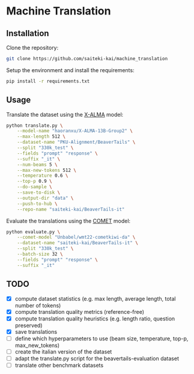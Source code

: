 # Machine Translation

## Installation

Clone the repository:

```bash
git clone https://github.com/saiteki-kai/machine_translation
```

Setup the environment and install the requirements:

```bash
pip install -r requirements.txt
```

## Usage

Translate the dataset using the [X-ALMA](https://github.com/fe1ixxu/ALMA) model:

```bash
python translate.py \
    --model-name "haoranxu/X-ALMA-13B-Group2" \
    --max-length 512 \
    --dataset-name "PKU-Alignment/BeaverTails" \
    --split "330k_test" \
    --fields "prompt" "response" \
    --suffix "_it" \
    --num-beams 5 \
    --max-new-tokens 512 \
    --temperature 0.6 \
    --top-p 0.9 \
    --do-sample \
    --save-to-disk \
    --output-dir "data" \
    --push-to-hub \
    --repo-name "saiteki-kai/BeaverTails-it"
```

Evaluate the translations using the [COMET](https://github.com/Unbabel/COMET) model:

```bash
python evaluate.py \
    --comet-model "Unbabel/wmt22-cometkiwi-da" \
    --dataset-name "saiteki-kai/BeaverTails-it" \
    --split "330k_test" \
    --batch-size 32 \
    --fields "prompt" "response" \
    --suffix "_it"
```

## TODO

- [x] compute dataset statistics (e.g. max length, average length, total number of tokens)
- [x] compute translation quality metrics (reference-free)
- [x] compute translation quality heuristics (e.g. length ratio, question preserved)
- [x] save translations
- [ ] define which hyperparameters to use (beam size, temperature, top-p, max_new_tokens)
- [ ] create the italian version of the dataset
- [ ] adapt the translate.py script for the beavertails-evaluation dataset
- [ ] translate other benchmark datasets
